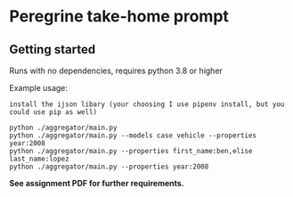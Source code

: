 # Peregrine take-home prompt

## Getting started

Runs with no dependencies, requires python 3.8 or higher

Example usage:

```
install the ijson libary (your choosing I use pipenv install, but you could use pip as well)

python ./aggregator/main.py
python ./aggregator/main.py --models case vehicle --properties year:2008
python ./aggregator/main.py --properties first_name:ben,elise last_name:lopez
python ./aggregator/main.py --properties year:2008
```

**See assignment PDF for further requirements.**
